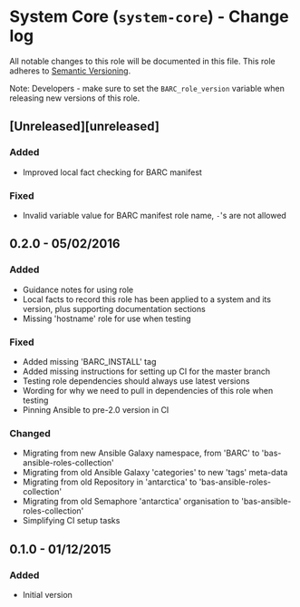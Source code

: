# System Core (`system-core`) - Change log

All notable changes to this role will be documented in this file.
This role adheres to [Semantic Versioning](http://semver.org/spec/v2.0.0.html).

Note: Developers - make sure to set the `BARC_role_version` variable when releasing new versions of this role.

## [Unreleased][unreleased]

### Added

* Improved local fact checking for BARC manifest

### Fixed

* Invalid variable value for BARC manifest role name, `-`'s are not allowed

## 0.2.0 - 05/02/2016

### Added

* Guidance notes for using role
* Local facts to record this role has been applied to a system and its version, plus supporting documentation sections
* Missing 'hostname' role for use when testing

### Fixed

* Added missing 'BARC_INSTALL' tag
* Added missing instructions for setting up CI for the master branch
* Testing role dependencies should always use latest versions
* Wording for why we need to pull in dependencies of this role when testing
* Pinning Ansible to pre-2.0 version in CI

### Changed

* Migrating from new Ansible Galaxy namespace, from 'BARC' to 'bas-ansible-roles-collection'
* Migrating from old Ansible Galaxy 'categories' to new 'tags' meta-data
* Migrating from old Repository in 'antarctica' to 'bas-ansible-roles-collection'
* Migrating from old Semaphore 'antarctica' organisation to 'bas-ansible-roles-collection'
* Simplifying CI setup tasks

## 0.1.0 - 01/12/2015

### Added

* Initial version

